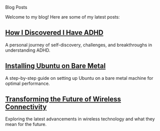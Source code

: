 Blog Posts

Welcome to my blog! Here are some of my latest posts:

## [How I Discovered I Have ADHD](how-i-discovered-i-have-adhd/)
A personal journey of self-discovery, challenges, and breakthroughs in understanding ADHD.

## [Installing Ubuntu on Bare Metal](installing-ubuntu-on-bare-metal/)
A step-by-step guide on setting up Ubuntu on a bare metal machine for optimal performance.

## [Transforming the Future of Wireless Connectivity](transforming-the-future-of-wireless-connectivity/)
Exploring the latest advancements in wireless technology and what they mean for the future.
